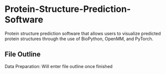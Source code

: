 # Protein-Structure-Prediction-Software

Protein structure prediction software that allows users to visualize predicted protein structures through the use of BioPython, OpenMM, and PyTorch.

## File Outline

Data Preparation: Will enter file outline once finished
